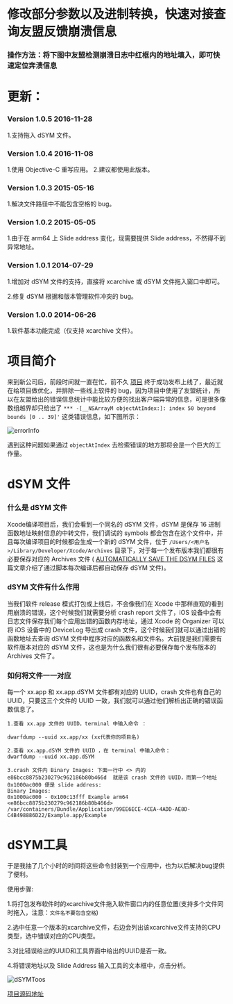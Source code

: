 #  修改部分参数以及进制转换，快速对接查询友盟反馈崩溃信息
### 操作方法：将下图中友盟检测崩溃日志中红框内的地址填入，即可快速定位奔溃信息

# 更新：
### Version 1.0.5       2016-11-28
1.支持拖入 dSYM 文件。
### Version 1.0.4       2016-11-08
1.使用 Objective-C 重写应用。
2.建议都使用此版本。
### Version 1.0.3       2015-05-16
1.解决文件路径中不能包含空格的 bug。

### Version 1.0.2       2015-05-05
1.由于在 arm64 上 Slide address 变化，现需要提供 Slide address，不然得不到异常地址。

### Version 1.0.1       2014-07-29

1.增加对 dSYM 文件的支持，直接将 xcarchive 或 dSYM 文件拖入窗口中即可。


2.修复 dSYM 根据和版本管理软件冲突的 bug。


### Version 1.0.0       2014-06-26


1.软件基本功能完成（仅支持 xcarchive 文件）。


# 项目简介

来到新公司后，前段时间就一直在忙，前不久  [项目](https://itunes.apple.com/cn/app/kang-da-yu-zhen-nu-ren-bao/id707364888?l=en&mt=8) 终于成功发布上线了，最近就在给项目做优化，并排除一些线上软件的 bug，因为项目中使用了友盟统计，所以在友盟给出的错误信息统计中能比较方便的找出客户端异常的信息，可是很多像数组越界却只给出了 `*** -[__NSArrayM objectAtIndex:]: index 50 beyond bounds [0 .. 39]'` 这类错误信息，如下图所示：

![errorInfo](http://answerhuang.bj.bcebos.com/blog/errorInfo.png)

遇到这种问题如果通过 `objectAtIndex` 去检索错误的地方那将会是一个巨大的工作量。

# dSYM 文件

### 什么是 dSYM 文件
Xcode编译项目后，我们会看到一个同名的 dSYM 文件，dSYM 是保存 16 进制函数地址映射信息的中转文件，我们调试的 symbols 都会包含在这个文件中，并且每次编译项目的时候都会生成一个新的 dSYM 文件，位于 `/Users/<用户名>/Library/Developer/Xcode/Archives` 目录下，对于每一个发布版本我们都很有必要保存对应的 Archives 文件 ( [AUTOMATICALLY SAVE THE DSYM FILES](http://www.cimgf.com/2009/12/23/automatically-save-the-dsym-files/) 这篇文章介绍了通过脚本每次编译后都自动保存 dSYM 文件)。


### dSYM 文件有什么作用
当我们软件 release 模式打包或上线后，不会像我们在 Xcode 中那样直观的看到用崩溃的错误，这个时候我们就需要分析 crash report 文件了，iOS 设备中会有日志文件保存我们每个应用出错的函数内存地址，通过 Xcode 的 Organizer 可以将 iOS 设备中的 DeviceLog 导出成 crash 文件，这个时候我们就可以通过出错的函数地址去查询 dSYM 文件中程序对应的函数名和文件名。大前提是我们需要有软件版本对应的 dSYM 文件，这也是为什么我们很有必要保存每个发布版本的 Archives 文件了。

### 如何将文件一一对应
每一个 xx.app 和 xx.app.dSYM 文件都有对应的 UUID，crash 文件也有自己的 UUID，只要这三个文件的 UUID 一致，我们就可以通过他们解析出正确的错误函数信息了。

    1.查看 xx.app 文件的 UUID，terminal 中输入命令 ：

    dwarfdump --uuid xx.app/xx (xx代表你的项目名)

    2.查看 xx.app.dSYM 文件的 UUID ，在 terminal 中输入命令：
    dwarfdump --uuid xx.app.dSYM 

    3.crash 文件内 Binary Images: 下面一行中 <> 内的 e86bcc8875b230279c962186b80b466d  就是该 crash 文件的 UUID，而第一个地址 0x1000ac000 便是 slide address:
    Binary Images:
    0x1000ac000 - 0x100c13fff Example arm64  <e86bcc8875b230279c962186b80b466d> /var/containers/Bundle/Application/99EE6ECE-4CEA-4ADD-AE8D-C4B498886D22/Example.app/Example


# dSYM工具
于是我抽了几个小时的时间将这些命令封装到一个应用中，也为以后解决bug提供了便利。

使用步骤:

1.将打包发布软件时的xcarchive文件拖入软件窗口内的任意位置(支持多个文件同时拖入，注意：`文件名不要包含空格`)

2.选中任意一个版本的xcarchive文件，右边会列出该xcarchive文件支持的CPU类型，选中错误对应的CPU类型。

3.对比错误给出的UUID和工具界面中给出的UUID是否一致。

4.将错误地址以及 Slide Address 输入工具的文本框中，点击分析。

![dSYMToos](http://answerhuang.bj.bcebos.com/blog/dsymTool.png)


[项目源码地址](https://github.com/answer-huang/dSYMTools)

[1]: https://itunes.apple.com/cn/app/kang-da-yu-zhen-nu-ren-bao/id707364888?l=en&mt=8
[2]: http://answerhuang.bj.bcebos.com/blog/errorInfo.png
[3]: http://answerhuang.bj.bcebos.com/blog/dsymTool.png
[4]: http://answerhuang.bj.bcebos.com/blog/crashUUID.png
[5]: http://www.cimgf.com/2009/12/23/automatically-save-the-dsym-files/
[6]: https://github.com/answer-huang/dSYMTools


